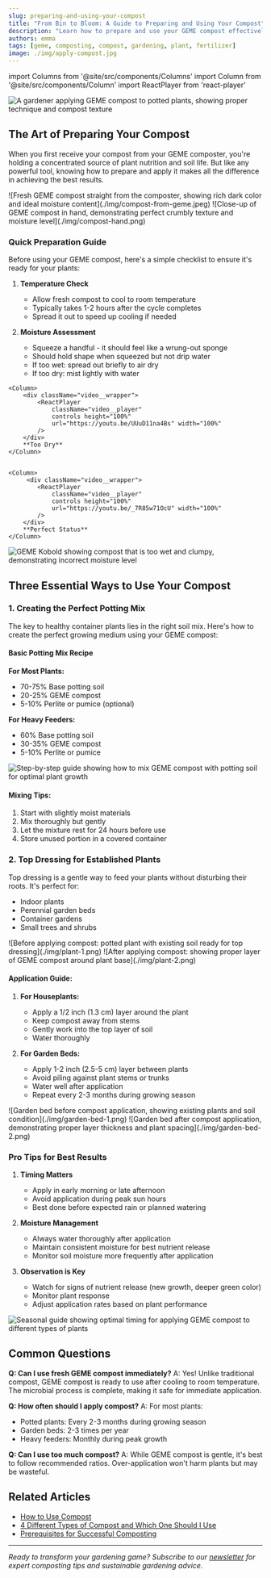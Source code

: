 ```yaml
---
slug: preparing-and-using-your-compost
title: "From Bin to Bloom: A Guide to Preparing and Using Your Compost"
description: "Learn how to prepare and use your GEME compost effectively. Discover expert tips for potting mix ratios, top dressing techniques, and proper application methods for healthier plants."
authors: emma
tags: [geme, composting, compost, gardening, plant, fertilizer]
image: ./img/apply-compost.jpg
---
```


import Columns from '@site/src/components/Columns'
import Column from '@site/src/components/Column'
import ReactPlayer from 'react-player'

<!-- 配图提示-1：封面图要求

- 主题：展示一个人正在准备或使用堆肥的情景
- 构图：手部特写，显示堆肥质地，同时展示一些植物
- 色调：明亮、自然，突出堆肥的深褐色
- 分辨率：建议至少 1200x630px
  替换位置：

1.  上方 front matter 中的 image 路径
2.  下方的封面图片路径
-->

![A gardener applying GEME compost to potted plants, showing proper technique and compost texture](./img/apply-compost.jpg)

## The Art of Preparing Your Compost

When you first receive your compost from your GEME composter, you're holding a concentrated source of plant nutrition and soil life. But like any powerful tool, knowing how to prepare and apply it makes all the difference in achieving the best results.

<!-- truncate -->

<!-- 配图提示-2：新鲜的 GEME 堆肥特写照片

- 展示：刚从机器中取出的新鲜堆肥
- 重点：突出湿润但不潮湿的质地
- 建议：可以用手捏一把展示质地
-->

<Columns>
    <Column>
        ![Fresh GEME compost straight from the composter, showing rich dark color and ideal moisture content](./img/compost-from-geme.jpeg)
    </Column>
    <Column>
       ![Close-up of GEME compost in hand, demonstrating perfect crumbly texture and moisture level](./img/compost-hand.png)
    </Column>
</Columns>

### Quick Preparation Guide

Before using your GEME compost, here's a simple checklist to ensure it's ready for your plants:

1. **Temperature Check**

   - Allow fresh compost to cool to room temperature
   - Typically takes 1-2 hours after the cycle completes
   - Spread it out to speed up cooling if needed

2. **Moisture Assessment**
   - Squeeze a handful - it should feel like a wrung-out sponge
   - Should hold shape when squeezed but not drip water
   - If too wet: spread out briefly to air dry
   - If too dry: mist lightly with water

<!-- 配图提示-3：水分含量对比图

- 需要：制作一个并排对比图
- 左边：展示正确的水分含量（捏成团但不滴水）
- 右边：展示错误的状态（太湿或太干）
- 建议：使用实际的 GEME 堆肥拍摄
-->

<Columns>

    <Column>
        <div className="video__wrapper">
            <ReactPlayer
                className="video__player"
                controls height="100%"
                url="https://youtu.be/UUuD11na4Bs" width="100%"
            />
        </div>
        **Too Dry**
    </Column>


    <Column>
         <div className="video__wrapper">
            <ReactPlayer
                className="video__player"
                controls height="100%"
                url="https://youtu.be/_7R85w71OcU" width="100%"
            />
        </div>
        **Perfect Status**
    </Column>

</Columns>

![GEME Kobold showing compost that is too wet and clumpy, demonstrating incorrect moisture level](https://www.geme.bio/help-center/assets/images/geme-kobold-too-wet-like-a-rock-83d65b9aa664c371a9ee514d8ce66f0e.png)

## Three Essential Ways to Use Your Compost

### 1. Creating the Perfect Potting Mix

The key to healthy container plants lies in the right soil mix. Here's how to create the perfect growing medium using your GEME compost:

#### Basic Potting Mix Recipe

<Columns>
<Column>

**For Most Plants:**

- 70-75% Base potting soil
- 20-25% GEME compost
- 5-10% Perlite or pumice (optional)

</Column>
<Column>

**For Heavy Feeders:**

- 60% Base potting soil
- 30-35% GEME compost
- 5-10% Perlite or pumice

</Column>
</Columns>

<!-- 配图提示-4：

- 需要：制作配料比例示意图
- 要求：

- 使用饼状图或层叠柱状图展示不同配比
- 颜色区分：深色表示堆肥，浅色表示基质土
- 建议：添加实物照片展示混合过程
-->

![Step-by-step guide showing how to mix GEME compost with potting soil for optimal plant growth](./img/how-to-apply-geme-compost-to-plants.png)

#### Mixing Tips:

1. Start with slightly moist materials
2. Mix thoroughly but gently
3. Let the mixture rest for 24 hours before use
4. Store unused portion in a covered container

### 2. Top Dressing for Established Plants

Top dressing is a gentle way to feed your plants without disturbing their roots. It's perfect for:

- Indoor plants
- Perennial garden beds
- Container gardens
- Small trees and shrubs

<!-- 配图提示-5：

- 需要：展示追肥操作步骤
- 要求：

- 拍摄一组连续动作照片
- 展示： 1. 清理表土 2. 撒施堆肥 3. 轻轻混入表层 4. 浇水
-->

<Columns>
    <Column>
        ![Before applying compost: potted plant with existing soil ready for top dressing](./img/plant-1.png)
    </Column>
    <Column>
        ![After applying compost: showing proper layer of GEME compost around plant base](./img/plant-2.png)
    </Column>
</Columns>

#### Application Guide:

1. **For Houseplants:**

   - Apply a 1/2 inch (1.3 cm) layer around the plant
   - Keep compost away from stems
   - Gently work into the top layer of soil
   - Water thoroughly

2. **For Garden Beds:**
   - Apply 1-2 inch (2.5-5 cm) layer between plants
   - Avoid piling against plant stems or trunks
   - Water well after application
   - Repeat every 2-3 months during growing season

<!-- 配图提示-6：

- 需要：制作一个示意图
- 要求：

- 横截面图展示正确的堆肥层厚度
- 标注不同植物类型的适用厚度
- 突出展示"远离植物茎干"的要求
-->

<Columns>
    <Column>
        ![Garden bed before compost application, showing existing plants and soil condition](./img/garden-bed-1.png)
    </Column>
    <Column>
        ![Garden bed after compost application, demonstrating proper layer thickness and plant spacing](./img/garden-bed-2.png)
    </Column>
</Columns>

### Pro Tips for Best Results

1. **Timing Matters**

   - Apply in early morning or late afternoon
   - Avoid application during peak sun hours
   - Best done before expected rain or planned watering

2. **Moisture Management**

   - Always water thoroughly after application
   - Maintain consistent moisture for best nutrient release
   - Monitor soil moisture more frequently after application

3. **Observation is Key**
   - Watch for signs of nutrient release (new growth, deeper green color)
   - Monitor plant response
   - Adjust application rates based on plant performance

<!-- 配图提示-7：

- 需要：制作一个信息图
- 要求：

- 展示最佳施用时间
- 使用图标表示天气条件
- 添加简单的温度和光照提示
-->

![Seasonal guide showing optimal timing for applying GEME compost to different types of plants](./img/plant-timeline.png)

## Common Questions

**Q: Can I use fresh GEME compost immediately?**
A: Yes! Unlike traditional compost, GEME compost is ready to use after cooling to room temperature. The microbial process is complete, making it safe for immediate application.

**Q: How often should I apply compost?**
A: For most plants:

- Potted plants: Every 2-3 months during growing season
- Garden beds: 2-3 times per year
- Heavy feeders: Monthly during peak growth

**Q: Can I use too much compost?**
A: While GEME compost is gentle, it's best to follow recommended ratios. Over-application won't harm plants but may be wasteful.

## Related Articles

- [How to Use Compost](/blog/how-to-use-compost)
- [4 Different Types of Compost and Which One Should I Use](/blog/4-differnt-types-of-compost-and-which-one-should-i-use)
- [Prerequisites for Successful Composting](/blog/prerequisites-for-successful-composting)

---

_Ready to transform your gardening game? Subscribe to our [newsletter](http://geme.bio/signup) for expert composting tips and sustainable gardening advice._
